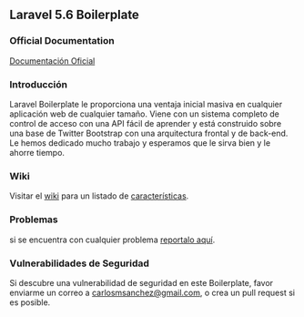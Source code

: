 ## Laravel 5.6 Boilerplate

### Official Documentation

[Documentación Oficial](http://contasoft.com.do)

### Introducción

Laravel Boilerplate le proporciona una ventaja inicial masiva en cualquier aplicación web de cualquier tamaño. Viene con un sistema completo de control de acceso con una API fácil de aprender y está construido sobre una base de Twitter Bootstrap con una arquitectura frontal y de back-end. Le hemos dedicado mucho trabajo y esperamos que le sirva bien y le ahorre tiempo.

### Wiki

Visitar el [wiki](https://github.com/contasoft/laravel-5-boilerplate/wiki) para un listado de [características](https://github.com/contasoft/laravel-5-boilerplate/wiki#features).

### Problemas

si se encuentra con cualquier problema [reportalo aquí](https://github.com/contasoft/Laravel-5-Boilerplate/issues).

### Vulnerabilidades de Seguridad

Si descubre una vulnerabilidad de seguridad en este Boilerplate, favor enviarme un correo a carlosmsanchez@gmail.com, o crea un pull request si es posible.

